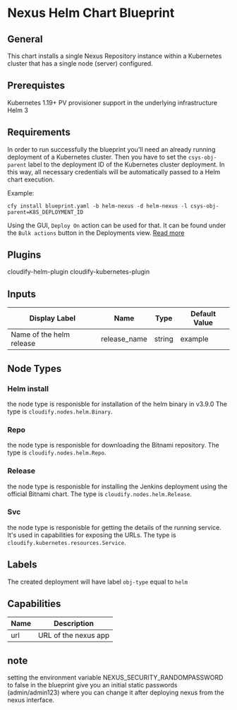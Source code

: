 # Nexus Helm Chart Blueprint

## General

This chart installs a single Nexus Repository instance within a Kubernetes cluster that has a single node (server) configured.


## Prerequistes 

Kubernetes 1.19+
PV provisioner support in the underlying infrastructure
Helm 3

## Requirements

In order to run successfully the blueprint you'll need an already running deployment of a Kubernetes cluster.
Then you have to set the `csys-obj-parent` label to the deployment ID of the Kubernetes cluster deployment.
In this way, all necessary credentials will be automatically passed to a Helm chart execution.

Example:
```shell
cfy install blueprint.yaml -b helm-nexus -d helm-nexus -l csys-obj-parent=K8S_DEPLOYMENT_ID
```

Using the GUI, `Deploy On` action can be used for that. It can be found under the `Bulk actions` button in the Deployments view. [Read more](https://docs.cloudify.co/latest/working_with/console/widgets/deploymentsview/#bulk-actions)

## Plugins

cloudify-helm-plugin
cloudify-kubernetes-plugin

## Inputs

| Display Label                     | Name          | Type   | Default Value    |
| --------------------------------- | ------------- | ------ | ---------------- |
| Name of the helm release          | release_name  | string | example          |

## Node Types


### Helm install
the node type is responisble for installation of the helm binary in v3.9.0
The type is `cloudify.nodes.helm.Binary`. 

### Repo
the node type is responisble for downloading the Bitnami repository.
The type is `cloudify.nodes.helm.Repo`. 

### Release
the node type is responisble for installing the Jenkins deployment using the official Bitnami chart.
The type is `cloudify.nodes.helm.Release`. 

### Svc
the node type is responisble for getting the details of the running service. It's used in capabilities for exposing the URLs.
The type is `cloudify.kubernetes.resources.Service`.

## Labels

The created deployment will have label `obj-type` equal to `helm`

## Capabilities

| Name          | Description                           |
| ------------- | ------------------------------------- |
| url           | URL of the nexus app              |

## note 

setting the environment variable NEXUS_SECURITY_RANDOMPASSWORD to false in the blueprint give you an initial static passwords (admin/admin123) where you can change it after deploying nexus from the nexus interface.
